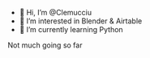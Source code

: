 - 👋 Hi, I’m @Clemucciu
- 👀 I’m interested in Blender & Airtable
- 🌱 I’m currently learning Python

Not much going so far

<!---
Clemucciu/Clemucciu is a ✨ special ✨ repository because its `README.md` (this file) appears on your GitHub profile.
You can click the Preview link to take a look at your changes.
--->

